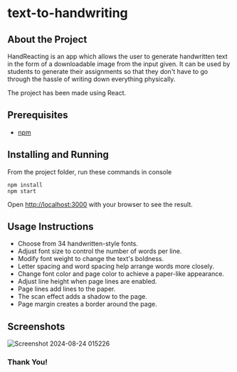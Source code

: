 
# text-to-handwriting


  

## About the Project
HandReacting is an app which allows the user to generate handwritten text in the form of a downloadable image from the input given. It can be used by students to generate their assignments so that they don't have to go through the hassle of writing down everything physically.

The project has been made using React.

## Prerequisites


-   [npm](https://www.npmjs.com/get-npm)

## Installing and Running
From the project folder, run these commands in console
```
npm install
npm start
```
Open [http://localhost:3000](http://localhost:3000/) with your browser to see the result.

## Usage Instructions

- Choose from 34 handwritten-style fonts.
- Adjust font size to control the number of words per line.
- Modify font weight to change the text's boldness.
- Letter spacing and word spacing help arrange words more closely.
- Change font color and page color to achieve a 
paper-like appearance.
- Adjust line height when page lines are enabled.
- Page lines add lines to the paper.
- The scan effect adds a shadow to the page.
- Page margin creates a border around the page.


## Screenshots

![Screenshot 2024-08-24 015226](https://github.com/user-attachments/assets/54be3412-996d-41c7-b816-0cd598dbf469)
  



  





### Thank You!
